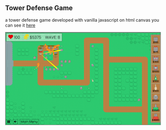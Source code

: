 ## Tower Defense Game
a tower defense game developed with vanilla javascript on html canvas
you can see it [here](https://td.ejoaquin.com/)

![screenshot](https://github.com/Nadzt/Tower-Defense/blob/master/img/screenshot.jpg)
